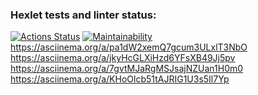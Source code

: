 ### Hexlet tests and linter status:

[![Actions Status](https://github.com/Ingsip/frontend-project-44/actions/workflows/hexlet-check.yml/badge.svg)](https://github.com/Ingsip/frontend-project-44/actions)
[![Maintainability](https://api.codeclimate.com/v1/badges/ba7cd0f1817da7bb81e6/maintainability)](https://codeclimate.com/github/Ingsip/frontend-project-44/maintainability)
https://asciinema.org/a/pa1dW2xemQ7gcum3ULxlT3NbO
https://asciinema.org/a/jkyHcGLXiHzd6YFsXB49Jj5pv
https://asciinema.org/a/7gvtMJaRgMSJsajNZUan1H0m0
https://asciinema.org/a/KHoOlcb51tAJRIG1U3s5Il7Yp
